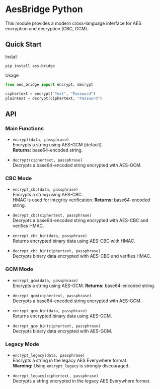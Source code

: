 # AesBridge Python

This module provides a modern cross-language interface for AES encryption and decryption (CBC, GCM).

## Quick Start

Install 

```
pip install aes-bridge
```

Usage
```python
from aes_bridge import encrypt, decrypt

ciphertext = encrypt("Text", "Password")
plaintext = decrypt(ciphertext, "Password")
```

## API

### Main Functions

- `encrypt(data, passphrase)`  
  Encrypts a string using AES-GCM (default).  
  **Returns:** base64-encoded string.
  
- `decrypt(ciphertext, passphrase)`  
  Decrypts a base64-encoded string encrypted with AES-GCM.

### CBC Mode

- `encrypt_cbc(data, passphrase)`  
  Encrypts a string using AES-CBC.  
  HMAC is used for integrity verification.
  **Returns:** base64-encoded string.  

- `decrypt_cbc(ciphertext, passphrase)`  
  Decrypts a base64-encoded string encrypted with AES-CBC and verifies HMAC.

- `encrypt_cbc_bin(data, passphrase)`  
  Returns encrypted binary data using AES-CBC with HMAC.

- `decrypt_cbc_bin(ciphertext, passphrase)`  
  Decrypts binary data encrypted with AES-CBC and verifies HMAC.

### GCM Mode

- `encrypt_gcm(data, passphrase)`  
  Encrypts a string using AES-GCM.
  **Returns:** base64-encoded string.

- `decrypt_gcm(ciphertext, passphrase)`  
  Decrypts a base64-encoded string encrypted with AES-GCM.

- `encrypt_gcm_bin(data, passphrase)`  
  Returns encrypted binary data using AES-GCM.

- `decrypt_gcm_bin(ciphertext, passphrase)`  
  Decrypts binary data encrypted with AES-GCM.

### Legacy Mode

- `encrypt_legacy(data, passphrase)`  
  Encrypts a string in the legacy AES Everywhere format.  
  **Warning:** Using `encrypt_legacy` is strongly discouraged.

- `decrypt_legacy(ciphertext, passphrase)`  
  Decrypts a string encrypted in the legacy AES Everywhere format.

